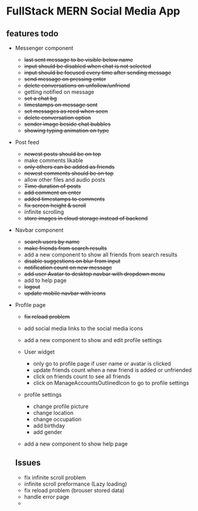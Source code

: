 # FullStack MERN Social Media App

## features todo
- Messenger component
    - <s>last sent message to be visible below name</s>
    - <s>input should be disabled when chat is not selected</s>
    - <s>input should be focused every time after sending message</s>
    - <s>send message on pressing enter</s>
    - <s>delete conversations on unfollow/unfriend</s>
    - getting notified on message
    - <s>set a chat bg</s>
    - <s>timestamps on message sent</s>
    - <s>set messages as reed when seen</s>
    - <s>delete conversation option</s>
    - <s>sender image beside chat bubbles</s>
    - <s>showing typing animation on type</s>

- Post feed
    - <s> newest posts should be on top </s> 
    - make comments likable
    - <s>only others can be added as friends</s>
    - <s>newest comments should be on top</s>
    - allow other files and audio posts
    - <s> Time duration of posts </s>
    - <s>add comment on enter</s>
    - <s>added timestamps to comments</s>
    - <s>fix screen height & scroll</s>
    - infinite scrolling
    - <s>store images in cloud storage instead of backend</s>


- Navbar component
    - <s>search users by name</s>
    - <s> make friends from search results</s>
    - add a new component to show all friends from search results
    - <s>disable suggestions on blur from input</s>
    - <s>notification count on new message</s>
    - <s>add user Avatar to desktop navbar with dropdown menu</s>
    - add to help page
    - <s>logout</s>
    - <s>update mobile navbar with icons</s>

- Profile page
    - <s>fix reload problem</s>
    - add social media links to the social media icons
    - add a new component to show and edit profile settings

  - User widget
      - only go to profile page if user name or avatar is clicked
      - update friends count when a new friend is added or unfriended
      - click on friends count to see all friends
      - click on ManageAccountsOutlinedIcon to go to profile settings

  - profile settings
      - change profile picture
      - change location
      - change occupation
      - add birthday
      - add gender

  - add a new component to show help page

  ## Issues
  - fix infinite scroll problem
  - infinite scroll preformance (Lazy loading)
  - fix reload problem (brouser stored data)
  - handle error page
  - 